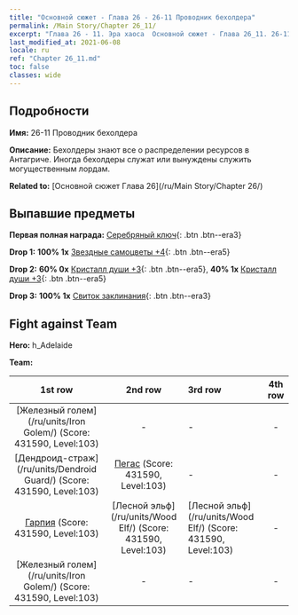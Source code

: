 ```yaml
---
title: "Основной сюжет - Глава 26 - 26-11 Проводник бехолдера"
permalink: /Main Story/Chapter 26_11/
excerpt: "Глава 26 - 11. Эра хаоса  Основной сюжет - Глава 26_11. 26-11 Проводник бехолдера"
last_modified_at: 2021-06-08
locale: ru
ref: "Chapter 26_11.md"
toc: false
classes: wide
---
```


## Подробности

 **Имя:** 26-11 Проводник бехолдера

 **Описание:** Бехолдеры знают все о распределении ресурсов в Антагриче. Иногда бехолдеры служат или вынуждены служить могущественным лордам.

 **Related to:** [Основной сюжет Глава 26](/ru/Main Story/Chapter 26/)

## Выпавшие предметы

 **Первая полная награда:** [Серебряный ключ](/ItemsRU/con_693/){: .btn .btn--era3}

 **Drop 1:** **100% 1x** [Звездные самоцветы +4](/ItemsRU/mat_93/){: .btn .btn--era5}

 **Drop 2:** **60% 0x** [Кристалл души +3](/ItemsRU/mat_87/){: .btn .btn--era5}, **40% 1x** [Кристалл души +3](/ItemsRU/mat_87/){: .btn .btn--era5}

 **Drop 3:** **100% 1x** [Свиток заклинания](/ItemsRU/con_694/){: .btn .btn--era3}


## Fight against Team
 **Hero:** h_Adelaide

 **Team:**


  | 1st row | 2nd row | 3rd row | 4th row |
  |:----:|:----:|:----|:----:|
  | [Железный голем](/ru/units/Iron Golem/) (Score: 431590, Level:103)  | - | - | - |
  | [Дендроид-страж](/ru/units/Dendroid Guard/) (Score: 431590, Level:103)  | [Пегас](/ru/units/Pegasus/) (Score: 431590, Level:103)  | - | - |
  | [Гарпия](/ru/units/Harpy/) (Score: 431590, Level:103)  | [Лесной эльф](/ru/units/Wood Elf/) (Score: 431590, Level:103)  | [Лесной эльф](/ru/units/Wood Elf/) (Score: 431590, Level:103)  | - |
  | [Железный голем](/ru/units/Iron Golem/) (Score: 431590, Level:103)  | - | - | - |


